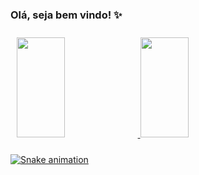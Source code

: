 ### Olá, seja bem vindo! ✨

<div style="display:inline_block;padding:10px;margin:auto">
<a href="https://github.com/Victor001021">
<img width="40%" height="160em" src="https://github-readme-stats.vercel.app/api/top-langs/?username=Victor001021&layout=compact&langs_count=7&theme=dark&&count_private=true"/>
<img width="40%" height="160em" src="https://github-readme-stats.vercel.app/api?username=Victor001021&show_icons=true&theme=dark&include_all_commits=true&count_private=true"/>
</div>
 
![Snake animation](https://github.com/Victor001021/Victor001021/blob/output/github-contribution-grid-snake.svg)

<!--
**Victor001021/Victor001021** is a ✨ _special_ ✨ repository because its `README.md` (this file) appears on your GitHub profile.

Here are some ideas to get you started:

- 🔭 I’m currently working on ...
- 🌱 I’m currently learning ...
- 👯 I’m looking to collaborate on ...
- 🤔 I’m looking for help with ...
- 💬 Ask me about ...
- 📫 How to reach me: ...
- 😄 Pronouns: ...
- ⚡ Fun fact: ...
-->
